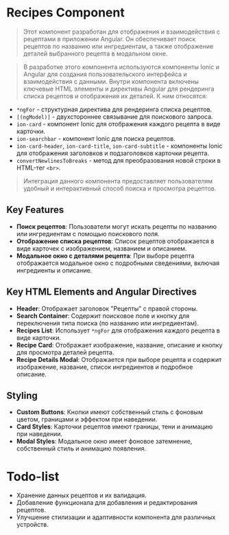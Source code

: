 # Recipes Component

> Этот компонент разработан для отображения и взаимодействия с рецептами в приложении Angular. Он обеспечивает поиск рецептов по названию или ингредиентам, а также отображение деталей выбранного рецепта в модальном окне.

> В разработке этого компонента используются компоненты Ionic и Angular для создания пользовательского интерфейса и взаимодействия с данными. Внутри компонента включены ключевые HTML элементы и директивы Angular для рендеринга списка рецептов и отображения их деталей. К ним относятся:

- `*ngFor` - структурная директива для рендеринга списка рецептов.
- `[(ngModel)]` - двухстороннее связывание для поискового запроса.
- `ion-card` - компонент Ionic для отображения каждого рецепта в виде карточки.
- `ion-searchbar` - компонент Ionic для поиска рецептов.
- `ion-card-header`, `ion-card-title`, `ion-card-subtitle` - компоненты Ionic для отображения заголовков и подзаголовков карточки рецепта.
- `convertNewlinesToBreaks` - метод для преобразования новой строки в HTML-тег `<br>`.

> Интеграция данного компонента предоставляет пользователям удобный и интерактивный способ поиска и просмотра рецептов.

## Key Features

- **Поиск рецептов**: Пользователи могут искать рецепты по названию или ингредиентам с помощью поискового поля.
- **Отображение списка рецептов**: Список рецептов отображается в виде карточек с изображением, названием и описанием.
- **Модальное окно с деталями рецепта**: При выборе рецепта отображается модальное окно с подробными сведениями, включая ингредиенты и описание.

## Key HTML Elements and Angular Directives

- **Header**: Отображает заголовок "Рецепты" с правой стороны.
- **Search Container**: Содержит поисковое поле и кнопку для переключения типа поиска (по названию или ингредиентам).
- **Recipes List**: Использует `*ngFor` для отображения каждого рецепта в виде карточки.
- **Recipe Card**: Отображает изображение, название, описание и кнопку для просмотра деталей рецепта.
- **Recipe Details Modal**: Отображается при выборе рецепта и содержит изображение, название, список ингредиентов и подробное описание.

## Styling

- **Custom Buttons**: Кнопки имеют собственный стиль с фоновым цветом, границами и эффектом при наведении.
- **Card Styles**: Карточки рецептов имеют границы, тени и анимацию при наведении.
- **Modal Styles**: Модальное окно имеет фоновое затемнение, собственный стиль и анимацию появления.

# Todo-list

- Хранение данных рецептов и их валидация.
- Добавление функционала для добавления и редактирования рецептов.
- Улучшение стилизации и адаптивности компонента для различных устройств.